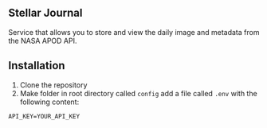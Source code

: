 ## Stellar Journal

Service that allows you to store and view the daily image and metadata from the NASA APOD API.


## Installation

1. Clone the repository
2. Make folder in root directory called `config` add a file called `.env` with the following content:
```
API_KEY=YOUR_API_KEY
```

